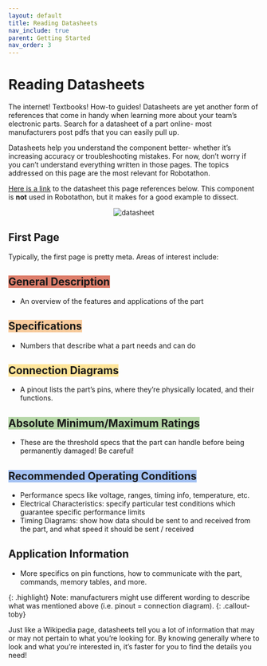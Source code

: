 ```yaml
---
layout: default
title: Reading Datasheets
nav_include: true
parent: Getting Started
nav_order: 3
---
```


# Reading Datasheets
The internet! Textbooks! How-to guides! Datasheets are yet another form of references that come in handy when learning more about your team’s electronic parts. Search for a datasheet of a part online- most manufacturers post pdfs that you can easily pull up. 

Datasheets help you understand the component better- whether it’s increasing accuracy or troubleshooting mistakes. For now, don’t worry if you can’t understand everything written in those pages. The topics addressed on this page are the most relevant for Robotathon. 

[Here is a link](https://www.infineon.com/dgdl/Infineon-IPP055N03L-DS-v01_03-en.pdf?fileId=db3a30431441fb5d01148d01ee1c0e91) to the datasheet this page references below. This component is **not** used in Robotathon, but it makes for a good example to dissect.

<div style="text-align: center;">
    <img src="{{ '/_assets/images/datasheet.png' | prepend: site.baseurl }}" alt="datasheet">
</div>

## First Page
Typically, the first page is pretty meta. Areas of interest include:

## <span style="background-color: #DD7E6B;">General Description</span>
* An overview of the features and applications of the part

## <span style="background-color: #f9cb9c;">Specifications</span>
* Numbers that describe what a part needs and can do

## <span style="background-color: #ffe599;">Connection Diagrams</span>
* A pinout lists the part’s pins, where they’re physically located, and their functions. 

## <span style="background-color: #b6d7a8;">Absolute Minimum/Maximum Ratings</span>
* These are the threshold specs that the part can handle before being permanently damaged! Be careful!

## <span style="background-color: #a4c2f4;"> Recommended Operating Conditions</span>
* Performance specs like voltage, ranges, timing info, temperature, etc. 
* Electrical Characteristics: specify particular test conditions which guarantee specific performance limits
* Timing Diagrams:  show how data should be sent to and received from the part, and what speed it should be sent / received

## Application Information
* More specifics on pin functions, how to communicate with the part, commands, memory tables, and more. 

{: .highlight}
Note: manufacturers might use different wording to describe what was mentioned above (i.e. pinout = connection diagram). 
{: .callout-toby}

Just like a Wikipedia page, datasheets tell you a lot of information that may or may not pertain to what you’re looking for. By knowing generally where to look and what you’re interested in, it’s faster for you to find the details you need!



